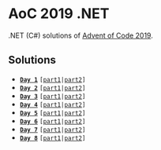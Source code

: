 # AoC 2019 .NET

.NET (C#) solutions of [Advent of Code 2019](https://adventofcode.com/2019).

## Solutions

* [**`Day 1`**](https://github.com/melanchall/aoc2019net/blob/master/Aoc2019Net/Days/Day1.cs) `[`[`part1`](https://github.com/melanchall/aoc2019net/blob/806adc6b5e53da2ddeab753d6e4968f0e0fd2e74/Aoc2019Net/Days/Day1.cs#L10)`|`[`part2`](https://github.com/melanchall/aoc2019net/blob/806adc6b5e53da2ddeab753d6e4968f0e0fd2e74/Aoc2019Net/Days/Day1.cs#L12)`]`
* [**`Day 2`**](https://github.com/melanchall/aoc2019net/blob/master/Aoc2019Net/Days/Day2.cs) `[`[`part1`](https://github.com/melanchall/aoc2019net/blob/806adc6b5e53da2ddeab753d6e4968f0e0fd2e74/Aoc2019Net/Days/Day2.cs#L9)`|`[`part2`](https://github.com/melanchall/aoc2019net/blob/806adc6b5e53da2ddeab753d6e4968f0e0fd2e74/Aoc2019Net/Days/Day2.cs#L11)`]`
* [**`Day 3`**](https://github.com/melanchall/aoc2019net/blob/master/Aoc2019Net/Days/Day3.cs) `[`[`part1`](https://github.com/melanchall/aoc2019net/blob/806adc6b5e53da2ddeab753d6e4968f0e0fd2e74/Aoc2019Net/Days/Day3.cs#L20)`|`[`part2`](https://github.com/melanchall/aoc2019net/blob/806adc6b5e53da2ddeab753d6e4968f0e0fd2e74/Aoc2019Net/Days/Day3.cs#L23)`]`
* [**`Day 4`**](https://github.com/melanchall/aoc2019net/blob/master/Aoc2019Net/Days/Day4.cs) `[`[`part1`](https://github.com/melanchall/aoc2019net/blob/806adc6b5e53da2ddeab753d6e4968f0e0fd2e74/Aoc2019Net/Days/Day4.cs#L7)`|`[`part2`](https://github.com/melanchall/aoc2019net/blob/806adc6b5e53da2ddeab753d6e4968f0e0fd2e74/Aoc2019Net/Days/Day4.cs#L9)`]`
* [**`Day 5`**](https://github.com/melanchall/aoc2019net/blob/master/Aoc2019Net/Days/Day5.cs) `[`[`part1`](https://github.com/melanchall/aoc2019net/blob/806adc6b5e53da2ddeab753d6e4968f0e0fd2e74/Aoc2019Net/Days/Day5.cs#L30)`|`[`part2`](https://github.com/melanchall/aoc2019net/blob/806adc6b5e53da2ddeab753d6e4968f0e0fd2e74/Aoc2019Net/Days/Day5.cs#L32)`]`
* [**`Day 6`**](https://github.com/melanchall/aoc2019net/blob/master/Aoc2019Net/Days/Day6.cs) `[`[`part1`](https://github.com/melanchall/aoc2019net/blob/d3f6b5a75ae65da4ff1c547afeb87f08e8bc072a/Aoc2019Net/Days/Day6.cs#L9)`|`[`part2`](https://github.com/melanchall/aoc2019net/blob/d3f6b5a75ae65da4ff1c547afeb87f08e8bc072a/Aoc2019Net/Days/Day6.cs#L26)`]`
* [**`Day 7`**](https://github.com/melanchall/aoc2019net/blob/master/Aoc2019Net/Days/Day7.cs) `[`[`part1`](https://github.com/melanchall/aoc2019net/blob/fcfb5d9c7277f111bc972348ff9c39a0d7f48807/Aoc2019Net/Days/Day7.cs#L28)`|`[`part2`](https://github.com/melanchall/aoc2019net/blob/fcfb5d9c7277f111bc972348ff9c39a0d7f48807/Aoc2019Net/Days/Day7.cs#L54)`]`
* [**`Day 8`**](https://github.com/melanchall/aoc2019net/blob/master/Aoc2019Net/Days/Day8.cs) `[`[`part1`](https://github.com/melanchall/aoc2019net/blob/25c3295991984783a18a9698862f3b465a64be5d/Aoc2019Net/Days/Day8.cs#L13)`|`[`part2`](https://github.com/melanchall/aoc2019net/blob/25c3295991984783a18a9698862f3b465a64be5d/Aoc2019Net/Days/Day8.cs#L20)`]`
